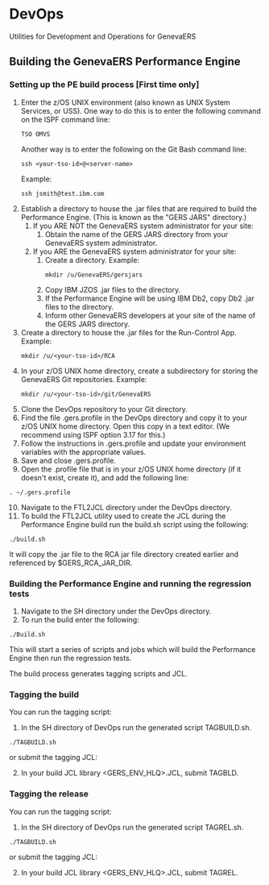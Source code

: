 # DevOps
Utilities for Development and Operations for GenevaERS

## Building the GenevaERS Performance Engine

### Setting up the PE build process [First time only]
1. Enter the z/OS UNIX environment (also known as UNIX System Services, or USS).  One way to do this is to enter the following command on the ISPF command line: 
    ```
    TSO OMVS
    ```
    Another way is to enter the following on the Git Bash command line: 
    ```
    ssh <your-tso-id>@<server-name>
    ```
    Example:
    ```
    ssh jsmith@test.ibm.com
    ```
2. Establish a directory to house the .jar files that are required to build the Performance Engine.  (This is known as the "GERS JARS" directory.)  
   1. If you ARE NOT the GenevaERS system administrator for your site: 
      1. Obtain the name of the GERS JARS directory from your GenevaERS system administrator.   
   2. If you ARE the GenevaERS system administrator for your site: 
      1. Create a directory.  Example: 
            ```
            mkdir /u/GenevaERS/gersjars
            ```
      2. Copy IBM JZOS .jar files to the directory. 
      3. If the Performance Engine will be using IBM Db2, copy Db2 .jar files to the directory. 
      4. Inform other GenevaERS developers at your site of the name of the GERS JARS directory. 
3. Create a directory to house the .jar files for the Run-Control App.  Example:        
    ```
    mkdir /u/<your-tso-id>/RCA
    ```
4. In your z/OS UNIX home directory, create a subdirectory for storing the GenevaERS Git repositories.  Example:
    ```
    mkdir /u/<your-tso-id>/git/GenevaERS
    ```
5. Clone the DevOps repository to your Git directory.
6. Find the file .gers.profile in the DevOps directory and copy it to your z/OS UNIX home directory. Open this copy in a text editor.  (We recommend using ISPF option 3.17 for this.)
7. Follow the instructions in .gers.profile and update your environment variables with the appropriate values.
8. Save and close .gers.profile.
9. Open the .profile file that is in your z/OS UNIX home directory (if it doesn't exist, create it), and add the following line:
```
. ~/.gers.profile
```
10. Navigate to the FTL2JCL directory under the DevOps directory.
11. To build the FTL2JCL utility used to create the JCL during the Performance Engine build run the build.sh script using the following:
```
./build.sh
```
 It will copy the .jar file to the RCA jar file directory created earlier and referenced by $GERS_RCA_JAR_DIR.

### Building the Performance Engine and running the regression tests
1. Navigate to the SH directory under the DevOps directory. 
2. To run the build enter the following:
```
./Build.sh
```
This will start a series of scripts and jobs which will build the Performance Engine then run the regression tests.  

The build process generates tagging scripts and JCL.

### Tagging the build 

You can run the tagging script:  
1. In the SH directory of DevOps run the generated script TAGBUILD.sh.
```
./TAGBUILD.sh
```
or submit the tagging JCL:  

2. In your build JCL library <GERS_ENV_HLQ>.JCL, submit TAGBLD.

### Tagging the release 
You can run the tagging script:
1. In the SH directory of DevOps run the generated script TAGREL.sh.
```
./TAGBUILD.sh
```
or submit the tagging JCL:  

2. In your build JCL library <GERS_ENV_HLQ>.JCL, submit TAGREL.
